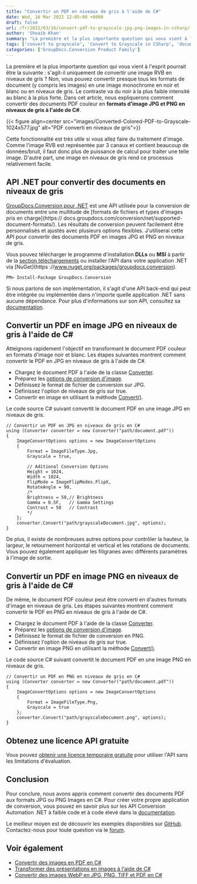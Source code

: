 ```yaml
---
title: "Convertir un PDF en niveaux de gris à l'aide de C#"
date: Wed, 16 Mar 2022 12:05:00 +0000
draft: false
url: /fr/2022/03/16/convert-pdf-to-grayscale-jpg-png-images-in-csharp/
author: 'Shoaib Khan'
summary: "La première et la plus importante question qui vous vient à l'esprit pourrait être la suivante : s'agit-il uniquement de convertir une image RVB en niveaux de gris ? Non, vous pouvez convertir presque tous les formats de document (y compris les images) en une image monochrome en noir et blanc ou en niveaux de gris. Le contraste va du noir à la plus faible intensité au blanc à la plus forte. Dans cet article, nous expliquerons **comment convertir un document PDF couleur en formats d'image JPG et PNG en niveaux de gris à l'aide de C#**."
tags: ['convert to grayscale', 'Convert to Grayscale in CSharp', 'document to image', 'PDF to Grayscale', 'PDF to Grayscale in CSharp', 'PDF to JPG Grayscale', 'PDF to PNG Grayscale']
categories: ['GroupDocs.Conversion Product Family']
---
```


La première et la plus importante question qui vous vient à l'esprit pourrait être la suivante : s'agit-il uniquement de convertir une image RVB en niveaux de gris ? Non, vous pouvez convertir presque tous les formats de document (y compris les images) en une image monochrome en noir et blanc ou en niveaux de gris. Le contraste va du noir à la plus faible intensité au blanc à la plus forte. Dans cet article, nous expliquerons comment convertir des documents PDF couleur en **formats d'image JPG et PNG en niveaux de gris à l'aide de C#**.



{{< figure align=center src="images/Converted-Colored-PDF-to-Grayscale-1024x577.jpg" alt="PDF converti en niveaux de gris">}}


Cette fonctionnalité est très utile si vous allez faire du traitement d'image. Comme l'image RVB est représentée par 3 canaux et contient beaucoup de données/bruit, il faut donc plus de puissance de calcul pour traiter une telle image. D'autre part, une image en niveaux de gris rend ce processus relativement facile.

## API .NET pour convertir des documents en niveaux de gris

[GroupDocs.Conversion pour .NET](https://products.groupdocs.com/conversion/net/) est une API utilisée pour la conversion de documents entre une multitude de [formats de fichiers et types d'images pris en charge](https:// docs.groupdocs.com/conversion/net/supported-document-formats/). Les résultats de conversion peuvent facilement être personnalisés et ajustés avec plusieurs options flexibles. J'utiliserai cette API pour convertir des documents PDF en images JPG et PNG en niveaux de gris.

Vous pouvez télécharger le programme d'installation **DLLs** ou **MSI** à partir de la [section téléchargements](https://downloads.groupdocs.com/conversion) ou installer l'API dans votre application .NET via [NuGet](https ://www.nuget.org/packages/groupdocs.conversion).

```
PM> Install-Package GroupDocs.Conversion
```

  
Si nous parlons de son implémentation, il s'agit d'une API back-end qui peut être intégrée ou implémentée dans n'importe quelle application .NET sans aucune dépendance. Pour plus d'informations sur son API, consultez sa [documentation](https://docs.groupdocs.com/conversion/net/).

## Convertir un PDF en image JPG en niveaux de gris à l'aide de C#

Atteignons rapidement l'objectif en transformant le document PDF couleur en formats d'image noir et blanc. Les étapes suivantes montrent comment convertir le PDF en JPG en niveaux de gris à l'aide de C#.

* Chargez le document PDF à l'aide de la classe [Converter](https://apireference.groupdocs.com/conversion/net/groupdocs.conversion/converter).
* Préparez les [options de conversion d'image](https://apireference.groupdocs.com/conversion/net/groupdocs.conversion.options.convert/imageconvertoptions).
* Définissez le format de fichier de conversion sur JPG.
* Définissez l'option de niveaux de gris sur true.
* Convertir en image en utilisant la méthode [Convert()](https://apireference.groupdocs.com/conversion/net/groupdocs.conversion/converter/methods/convert/index).

Le code source C# suivant convertit le document PDF en une image JPG en niveaux de gris.

```
// Convertir un PDF en JPG en niveaux de gris en C#
using (Converter converter = new Converter("path/document.pdf"))
{
    ImageConvertOptions options = new ImageConvertOptions
    {
        Format = ImageFileType.Jpg,
        Grayscale = true,
        
        // Aditional Conversion Options
        Height = 1024,       
        Width = 1024,
        FlipMode = ImageFlipModes.FlipX,
        RotateAngle = 90,
        /*
        Brightness = 50,// Brightness
        Gamma = 0.5F,   // Gamma Settings
        Contrast = 50   // Contrast
        */
    };
    converter.Convert("path/grayscaleDocument.jpg", options);
}
```

De plus, il existe de nombreuses autres options pour contrôler la hauteur, la largeur, le retournement horizontal et vertical et les rotations de documents. Vous pouvez également appliquer les filigranes avec différents paramètres à l'image de sortie.

## Convertir un PDF en image PNG en niveaux de gris à l'aide de C#

De même, le document PDF couleur peut être converti en d'autres formats d'image en niveaux de gris. Les étapes suivantes montrent comment convertir le PDF en PNG en niveaux de gris à l'aide de C#.

* Chargez le document PDF à l'aide de la classe [Converter](https://apireference.groupdocs.com/conversion/net/groupdocs.conversion/converter).
* Préparez les [options de conversion d'image](https://apireference.groupdocs.com/conversion/net/groupdocs.conversion.options.convert/imageconvertoptions).
* Définissez le format de fichier de conversion en PNG.
* Définissez l'option de niveaux de gris sur true.
* Convertir en image PNG en utilisant la méthode [Convert()](https://apireference.groupdocs.com/conversion/net/groupdocs.conversion/converter/methods/convert/index).

Le code source C# suivant convertit le document PDF en une image PNG en niveaux de gris.

```
// Convertir un PDF en PNG en niveaux de gris en C#
using (Converter converter = new Converter("path/document.pdf"))
{
    ImageConvertOptions options = new ImageConvertOptions
    {
        Format = ImageFileType.Png,
        Grayscale = true
    };
    converter.Convert("path/grayscaleDocument.png", options);
}
```

## Obtenez une licence API gratuite

Vous pouvez [obtenir une licence temporaire gratuite](https://purchase.groupdocs.com/temporary-license) pour utiliser l'API sans les limitations d'évaluation.

## Conclusion

Pour conclure, nous avons appris comment convertir des documents PDF aux formats JPG ou PNG Images en C#. Pour créer votre propre application de conversion, vous pouvez en savoir plus sur les API Conversion Automation .NET à faible code et à code élevé dans la [documentation](https://docs.groupdocs.com/conversion/net/).

Le meilleur moyen est de découvrir les exemples disponibles sur [GitHub](https://github.com/groupdocs-conversion). Contactez-nous pour toute question via le [forum](https://forum.groupdocs.com/).

## Voir également

* [Convertir des images en PDF en C#](https://blog.groupdocs.com/2021/05/19/convert-images-to-pdf-in-csharp/)
* [Transformer des présentations en images à l'aide de C#](https://blog.groupdocs.com/2022/01/10/convert-presentations-to-images-using-csharp/)
* [Convertir des images WebP en JPG, PNG, TIFF et PDF en C#](https://blog.groupdocs.com/2020/06/30/convert-webp-to-jpg-png-tiff-and-pdf-in-csharp/)